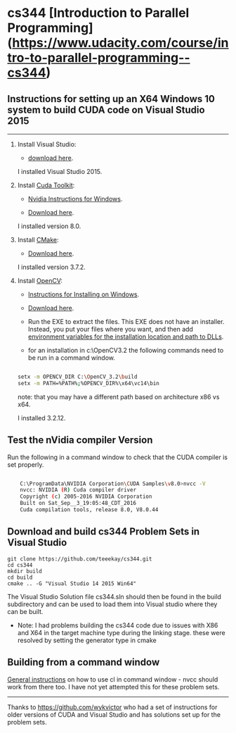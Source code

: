 cs344 [Introduction to Parallel Programming] (https://www.udacity.com/course/intro-to-parallel-programming--cs344)
============================================

## Instructions for setting up an X64 Windows 10 system to build CUDA code on Visual Studio 2015
---------------------------------------------------------------------------------
1. Install Visual Studio:

	- <a href="https://www.visualstudio.com/vs/" target="_blank">download here</a>.

	I installed Visual Studio 2015.

2. Install [Cuda Toolkit](https://developer.nvidia.com/cuda-toolkit):

	- [Nvidia Instructions for Windows](http://docs.nvidia.com/cuda/cuda-installation-guide-microsoft-windows/index.html#axzz4XAtAEBZI).

	- [Download here](https://developer.nvidia.com/cuda-downloads).

	I installed version 8.0.

3. Install [CMake](https://cmake.org/):

	- [Download here](https://cmake.org/download/).

	I installed version 3.7.2.

4. Install [OpenCV](http://opencv.org/):

	- [Instructions for Installing on Windows](http://docs.opencv.org/3.2.0/d3/d52/tutorial_windows_install.html#tutorial_windows_install_prebuilt).

	- [Download here](https://sourceforge.net/projects/opencvlibrary/files/opencv-win/).

	- Run the EXE to extract the files. This EXE does not have an installer. Instead, you put your files where you want, and then add [environment variables for the installation location and path to DLLs](http://docs.opencv.org/3.2.0/d3/d52/tutorial_windows_install.html#tutorial_windows_install_path).

	- for an installation in c:\OpenCV3.2 the following commands need to be run in a command window.

	```sh

  	setx -m OPENCV_DIR C:\OpenCV_3.2\build
  	setx -m PATH=%PATH%;%OPENCV_DIR%\x64\vc14\bin

	```
	note: that you may have a different path based on architecture x86 vs x64.

	I installed 3.2.12.

## Test the nVidia compiler Version

Run the following in a command window to check that the CUDA compiler is set properly.

```sh

	C:\ProgramData\NVIDIA Corporation\CUDA Samples\v8.0>nvcc -V
	nvcc: NVIDIA (R) Cuda compiler driver
	Copyright (c) 2005-2016 NVIDIA Corporation
	Built on Sat_Sep__3_19:05:48_CDT_2016
	Cuda compilation tools, release 8.0, V8.0.44

```

## Download and build cs344 Problem Sets in Visual Studio

```
git clone https://github.com/teeekay/cs344.git
cd cs344
mkdir build
cd build
cmake .. -G "Visual Studio 14 2015 Win64"
```

The Visual Studio Solution file cs344.sln should then be found in the build subdirectory and can be used to load them into Visual studio where they can be built.

 - Note: I had problems building the cs344 code due to issues with X86 and X64 in the target machine type during the linking stage.  these were resolved by setting the generator type in cmake


## Building from a command window

[General instructions](https://msdn.microsoft.com/en-ca/library/ms235639.aspx) on how to use cl in command window - nvcc should work from there too.  I have not yet attempted this for these problem sets.

-------------------------------------------------
Thanks to https://github.com/wykvictor who had a set of instructions for older versions of CUDA and Visual Studio and has solutions set up for the problem sets.
